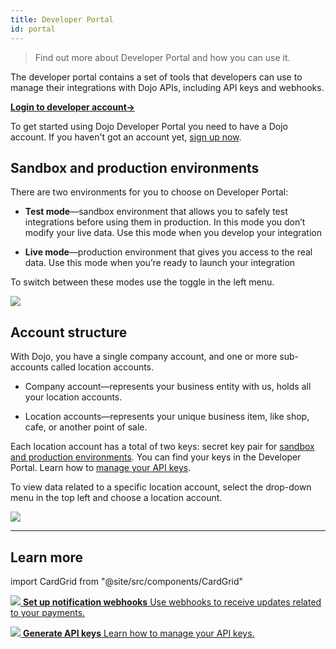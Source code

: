 ```yaml
---
title: Developer Portal
id: portal
---
```


> Find out more about Developer Portal and how you can use it.

The developer portal contains a set of tools that developers can use to manage their integrations with Dojo APIs, including API keys and webhooks.

**[Login to developer account→](https://developer.dojo.tech/login)**

To get started using Dojo Developer Portal you need to have a Dojo account. If you haven't got an account yet, [sign up now](https://account.dojo.tech/register?redirectLink=https:%2F%2Faccount.dojo.tech%2Flogin).

## Sandbox and production environments

There are two environments for you to choose on Developer Portal:

* **Test mode**—sandbox environment that allows you to safely test integrations before using them in production. In this mode you don’t modify your live data. Use this mode when you develop your integration

* **Live mode**—production environment that gives you access to the real data.
Use this mode when you’re ready to launch your integration

To switch between these modes use the toggle in the left menu.

![](/images/test-mode.png)

## Account structure

With Dojo, you have a single company account, and one or more sub-accounts called location accounts.

* Company account—represents your business entity with us, holds all your location accounts.

* Location accounts—represents your unique business item, like shop, cafe, or another point of sale.

Each location account has a total of two keys: secret key pair for [sandbox and production environments](#sandbox-and-production-environments). You can find your keys in the Developer Portal. Learn how to [manage your API keys](../api-keys.md).

To view data related to a specific location account, select the drop-down menu in the top left and choose a location account.

![](/images/account-menu.png)

---

## Learn more

import CardGrid from "@site/src/components/CardGrid"

<CardGrid home>

[![](/images/dojo-icons/AnchorSimple.svg) **Set up notification webhooks** Use webhooks to receive updates related to your payments.](../webhooks.md)

[![](/images/dojo-icons/Key.svg) **Generate API keys** Learn how to manage your API keys.](../api-keys.md)

</CardGrid>